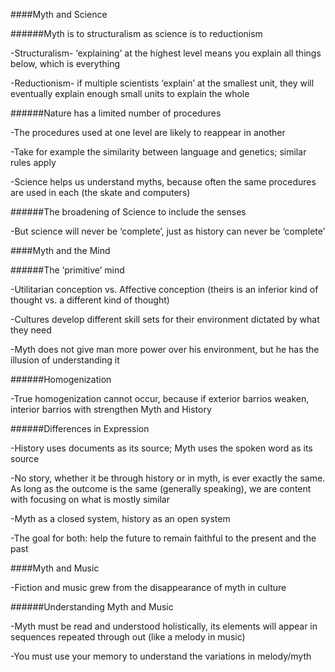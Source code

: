 ####Myth and Science 

######Myth is to structuralism as science is to reductionism

-Structuralism- ‘explaining’ at the highest level means you explain all things below, which is everything

-Reductionism- if multiple scientists ‘explain’ at the smallest unit, they will eventually explain enough small units to       explain the whole
    
######Nature has a limited number of procedures

-The procedures used at one level are likely to reappear in another

-Take for example the similarity between language and genetics; similar rules apply

-Science helps us understand myths, because often the same procedures are used in each (the skate and computers)
    
######The broadening of Science to include the senses 

-But science will never be ‘complete’, just as history can never be ‘complete’

####Myth and the Mind

######The ‘primitive’ mind

-Utilitarian conception vs. Affective conception (theirs is an inferior kind of thought vs. a different kind of thought)

-Cultures develop different skill sets for their environment dictated by what they need

-Myth does not give man more power over his environment, but he has the illusion of understanding it 

######Homogenization

-True homogenization cannot occur, because if exterior barrios weaken, interior barrios with strengthen
Myth and History 

######Differences in Expression

-History uses documents as its source; Myth uses the spoken word as its source

-No story, whether it be through history or in myth, is ever exactly the same. As long as the outcome is the same (generally speaking), we are content with focusing on what is mostly similar

-Myth as a closed system, history as an open system 

-The goal for both: help the future to remain faithful to the present and the past

####Myth and Music 

-Fiction and music grew from the disappearance of myth in culture 

######Understanding Myth and Music 

-Myth must be read and understood holistically, its elements will appear in sequences repeated through out (like a melody in music) 

-You must use your memory to understand the variations in melody/myth
